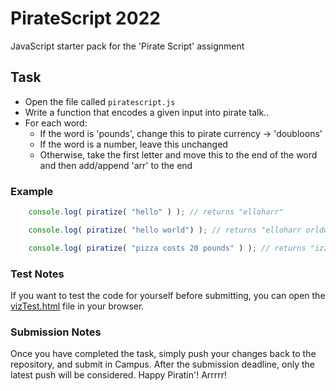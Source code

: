 # PirateScript 2022

JavaScript starter pack for the 'Pirate Script' assignment

## Task
- Open the file called `piratescript.js`
- Write a function that encodes a given input into pirate talk..
- For each word:
    - If the word is 'pounds', change this to pirate currency -> 'doubloons'
    - If the word is a number, leave this unchanged
    - Otherwise, take the first letter and move this to the end of the word and then add/append 'arr' to the end

### Example
```javascript
    console.log( piratize( "hello" ) ); // returns "elloharr"

    console.log( piratize( "hello world") ); // returns "elloharr orldwarr"

    console.log( piratize( "pizza costs 20 pounds" ) ); // returns "izzaparr ostscarr 20 doubloons"
```

### Test Notes
If you want to test the code for yourself before submitting, you can open the [vizTest.html](./vizTest.html) file in your browser.


### Submission Notes
Once you have completed the task, simply push your changes back to the repository, and submit in Campus. After the submission deadline, only the latest push will be considered. Happy Piratin'! Arrrrr!